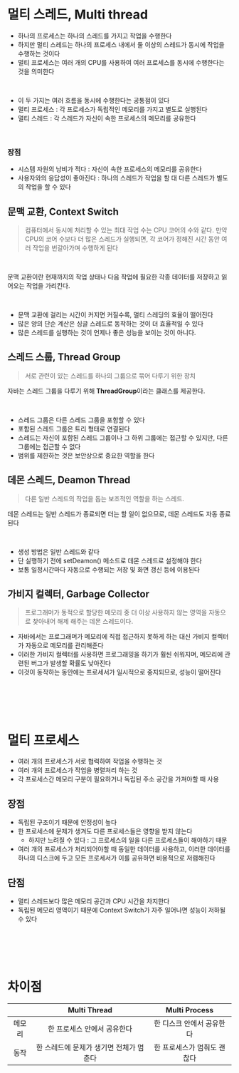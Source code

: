 # 멀티 스레드, Multi thread

* 하나의 프로세스는 하나의 스레드를 가지고 작업을 수행한다
* 하지만 멀티 스레드는 하나의 프로세스 내에서 둘 이상의 스레드가 동시에 작업을 수행하는 것이다
* 멀티 프로세스는 여러 개의 CPU를 사용하여 여러 프로세스를 동시에 수행한다는 것을 의미한다

<br>

* 이 두 가지는 여러 흐름을 동시에 수행한다는 공통점이 있다
* 멀티 프로세스 : 각 프로세스가 독립적인 메모리를 가지고 별도로 실행된다
* 멀티 스레드 : 각 스레드가 자신이 속한 프로세스의 메모리를 공유한다

<br>

### 장점

* 시스템 자원의 낭비가 적다 : 자신이 속한 프로세스의 메모리를 공유한다
* 사용자와의 응답성이 좋아진다 : 하나의 스레드가 작업을 할 대 다른 스레드가 별도의 작업을 할 수 있다

## 문맥 교환, Context Switch

> 컴퓨터에서 동시에 처리할 수 있는 최대 작업 수는 CPU 코어의 수와 같다.
> 만약 CPU의 코어 수보다 더 많은 스레드가 실행되면, 각 코어가 정해진 시간 동안 여러 작업을 번갈아가며 수행하게 된다

<br>

문맥 교환이란 현재까지의 작업 상태나 다음 작업에 필요한 각종 데이터를 저장하고 읽어오는 작업을 가리킨다.

<br>

* 문맥 교환에 걸리는 시간이 커지면 커질수록, 멀티 스레딩의 효율이 떨어진다
* 많은 양의 단순 계산은 싱글 스레드로 동작하는 것이 더 효율적일 수 있다
* 많은 스레드를 실행하는 것이 언제나 좋은 성능을 보이는 것이 아니다.

## 스레드 스룹, Thread Group

> 서로 관련이 있는 스레드를 하나의 그룹으로 묶어 다루기 위한 장치

자바는 스레드 그룹을 다루기 위해 **ThreadGroup**이라는 클래스를 제공한다.

<br>

* 스레드 그룹은 다른 스레드 그룹을 포함할 수 있다
* 포함된 스레드 그룹은 트리 형태로 연결된다
* 스레드는 자신이 포함된 스레드 그룹이나 그 하위 그룹에는 접근할 수 있지만, 다른 그룹에는 접근할 수 없다
* 범위를 제한하는 것은 보안상으로 중요한 역할을 한다

## 데몬 스레드, Deamon Thread

> 다른 일반 스레드의 작업을 돕는 보조적인 역할을 하는 스레드.

데몬 스레드는 일반 스레드가 종료되면 더는 할 일이 없으므로, 데몬 스레드도 자동 종료된다

<br>

* 생성 방법은 일반 스레드와 같다
* 단 실행하기 전에 setDeamon() 메소드로 데몬 스레드로 설정해야 한다
* 보통 일정시간마다 자동으로 수행되는 저장 및 화면 갱신 등에 이용된다

## 가비지 컬렉터, Garbage Collector

> 프로그래머가 동적으로 할당한 메모리 중 더 이상 사용하지 않는 영역을 자동으로 찾아내어 해제 해주는 데몬 스레드이다.

* 자바에서는 프로그래머가 메모리에 직접 접근하지 못하게 하는 대신 가비지 컬렉터가 자동으로 메모리를 관리해준다
* 이러한 가비지 컬렉터를 사용하면 프로그래밍을 하기가 훨씬 쉬워지며, 메모리에 관련된 버그가 발생할 확률도 낮아진다
* 이것이 동작하는 동안에는 프로세서가 일시적으로 중지되므로, 성능이 떨어진다

<br>
<br>
<br>
<br>

# 멀티 프로세스

* 여러 개의 프로세스가 서로 협력하여 작업을 수행하는 것
* 여러 개의 프로세스가 작업을 병렬처리 하는 것
* 각 프로세스간 메모리 구분이 필요하거나 독립된 주소 공간을 가져야할 때 사용

## 장점

* 독립된 구조이기 때문에 안정성이 높다
* 한 프로세스에 문제가 생겨도 다른 프로세스들은 영향을 받지 않는다
    * 하지만 느려질 수 있다 : 그 프로세스의 일을 다른 프로세스들이 해야하기 때문
* 여러 개의 프로세스가 처리되어야할 때 동일한 데이터를 사용하고, 이러한 데이터를 하나의 디스크에 두고 모든 프로세서가 이를 공유하면 비용적으로 저렴해진다

## 단점

* 멀티 스레드보다 많은 메모리 공간과 CPU 시간을 차지한다
* 독립된 메모리 영역이기 때문에 Context Switch가 자주 일어나면 성능이 저하될 수 있다


<br>
<br>
<br>
<br>


# 차이점

|     |      Multi Thread      |  Multi Process  |
|:---:|:----------------------:|:---------------:|
| 메모리 |    한 프로세스 안에서 공유한다     | 한 디스크 안에서 공유한다  |
| 동작  | 한 스레드에 문제가 생기면 전체가 멈춘다 | 한 프로세스가 멈춰도 괜찮다 |
